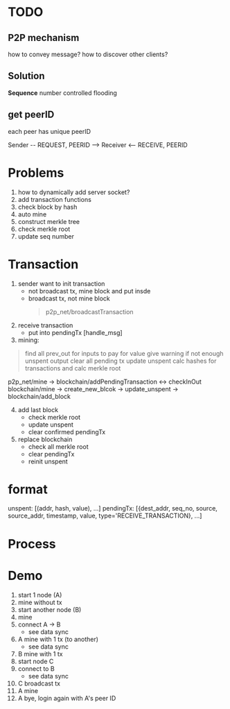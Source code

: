 # TODO
## P2P mechanism
how to convey message? how to discover other clients?

## Solution
**Sequence** number controlled flooding

## get peerID
each peer has unique peerID

Sender
-- REQUEST, PEERID  -->
Receiver
<-- RECEIVE, PEERID

# Problems
1. how to dynamically add server socket?
2. add transaction functions
3. check block by hash
4. auto mine
5. construct merkle tree
6. check merkle root
7. update seq number

# Transaction
1. sender want to init transaction
   - not broadcast tx, mine block and put insde
   - broadcast tx, not mine block
      > p2p_net/broadcastTransaction
2. receive transaction
   - put into pendingTx [handle_msg]
3. mining:
> find all prev_out for inputs to pay for value
> give warning if not enough unspent output 
> clear all pending tx
> update unspent
> calc hashes for transactions and calc merkle root

p2p_net/mine -> blockchain/addPendingTransaction <-> checkInOut
blockchain/mine -> create_new_blcok -> update_unspent
-> blockchain/add_block

4. add last block
   - check merkle root
   - update unspent
   - clear confirmed pendingTx
5. replace blockchain
   - check all merkle root
   - clear pendingTx
   - reinit unspent    

# format
unspent: [(addr, hash, value), ...]
pendingTx: [{dest_addr, seq_no, source, 
            source_addr, timestamp, value, type='RECEIVE_TRANSACTION}, ...]

# Process


# Demo
1. start 1 node (A)
2. mine without tx
3. start another node (B)
4. mine
5. connect A -> B
   - see data sync
6. A mine with 1 tx (to another)
   - see data sync
7. B mine with 1 tx
8. start node C
9. connect to B
   - see data sync
10. C broadcast tx
11. A mine 
12. A bye, login again with A's peer ID





